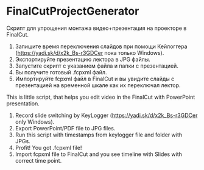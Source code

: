 # FinalCutProjectGenerator

Скрипт для упрощения монтажа видео+презентация на проекторе в FinalCut.

1. Запишите время переключения слайдов при помощи Кейлоггера (https://yadi.sk/d/x2k_Bs-r3GDCer пока только Windows).
2. Экспортируйте презентацию лектора в JPG файлы.
3. Запустите скрипт с указанием файла и папки с презентацией.
4. Вы получите готовый .fcpxml файл.
5. Импортируйте fcpxml файл в FinalCut и вы увидите слайды с презентацией на временной шкале как их переключал лектор.


This is little script, that helps you edit video in the FinalCut with PowerPoint presentation.

1. Record slide switching by KeyLogger (https://yadi.sk/d/x2k_Bs-r3GDCer only Windows).
2. Export PowerPoint/PDF file to JPG files.
3. Run this script with timestamps from keylogger file and folder with JPGs.
4. Profit! You got .fcpxml file!
5. Import fcpxml file to FinalCut and you see timeline with Slides with correct time point.